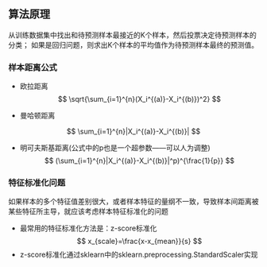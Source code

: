 ## 算法原理
从训练数据集中找出和待预测样本最接近的K个样本，然后投票决定待预测样本的分类；
如果是回归问题，则求出K个样本的平均值作为待预测样本最终的预测值。
### 样本距离公式

- 欧拉距离
$$
\sqrt{\sum_{i=1}^{n}(X_i^{(a)}-X_i^{(b)})^2}
$$

- 曼哈顿距离

$$
\sum_{i=1}^{n}|X_i^{(a)}-X_i^{(b)}|
$$

- 明可夫斯基距离(公式中的p也是一个超参数——可以人为调整)
$$
(\sum_{i=1}^{n}|X_i^{(a)}-X_i^{(b)}|^p)^{\frac{1}{p}}
$$

### 特征标准化问题
如果样本的多个特征值差别很大，或者样本特征的量纲不一致，导致样本间距离被某些特征所主导，就应该考虑样本特征标准化的问题

- 最常用的特征标准化方法是：z-score标准化
$$
x_{scale}=\frac{x-x_{mean}}{s}
$$
- z-score标准化通过sklearn中的sklearn.preprocessing.StandardScaler实现